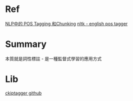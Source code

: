 # Ref

[NLP中的 POS Tagging 和Chunking](https://www.twblogs.net/a/5cb40e0ebd9eee480f07af98)
[nltk - english pos tagger](https://www.nltk.org/book/ch05.html)

# Summary

本質就是詞性標註 - 是一種監督式學習的應用方式

# Lib

[ckiptagger github](https://github.com/ckiplab/ckiptagger)

